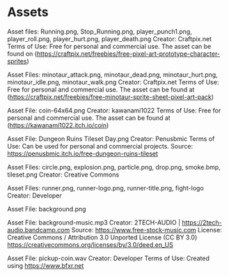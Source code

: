 ﻿# Assets

Asset files: Running.png, Stop_Running.png, player_punch1.png, player_roll.png, player_hurt.png, player_death.png
Creator: Craftpix.net
Terms of Use: Free for personal and commercial use. The asset can be found on (https://craftpix.net/freebies/free-pixel-art-prototype-character-sprites)

Asset Files: minotaur_attack.png, minotaur_dead.png, minotaur_hurt.png, minotaur_idle.png, minotaur_walk.png
Creator: Craftpix.net
Terms of Use: Free for personal and commercial use. The asset can be found at (https://craftpix.net/freebies/free-minotaur-sprite-sheet-pixel-art-pack)

Asset File: coin-64x64.png
Creator: kawanami1022
Terms of Use: Free for personal and commercial use. The asset can be found at (https://kawanami1022.itch.io/coin)

Asset File: Dungeon Ruins Tileset Day.png
Creator: Penusbmic
Terms of Use: Can be used for personal and commercial projects.
Source: https://penusbmic.itch.io/free-dungeon-ruins-tileset

Asset Files: circle.png, explosion.png, particle.png, drop.png, smoke.bmp, tileset.png
Creator: Creative Commons

Asset Files: runner.png, runner-logo.png, runner-title.png, fight-logo
Creator: Developer

Asset File: background.png

Asset File: background-music.mp3
Creator: 2TECH-AUDIO | https://2tech-audio.bandcamp.com
Source: https://www.free-stock-music.com
License: Creative Commons / Attribution 3.0 Unported License (CC BY 3.0) https://creativecommons.org/licenses/by/3.0/deed.en_US

Asset File: pickup-coin.wav
Creator: Developer
Terms of Use: Created using https://www.bfxr.net






